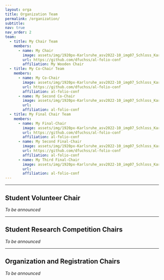 ```yaml
---
layout: orga
title: Organization Team
permalink: /organization/
subtitle:
nav: true
nav_order: 2
team:
  - title: My Chair Team
    members:
      - name: My Chair
        image: assets/img/1920px-Karlsruhe_asv2022-10_img07_Schloss_Karlsruhe.jpg
        url: https://github.com/dfuchss/al-folio-conf
        affiliation: My Wooden Chair
  - title: My Co-Chair Team
    members:
      - name: My Co-Chair
        image: assets/img/1920px-Karlsruhe_asv2022-10_img07_Schloss_Karlsruhe.jpg
        url: https://github.com/dfuchss/al-folio-conf
        affiliation: al-folio-conf
      - name: My Second Co-Chair
        image: assets/img/1920px-Karlsruhe_asv2022-10_img07_Schloss_Karlsruhe.jpg
        url:
        affiliation: al-folio-conf
  - title: My Final Chair Team
    members:
      - name: My Final-Chair
        image: assets/img/1920px-Karlsruhe_asv2022-10_img07_Schloss_Karlsruhe.jpg
        url: https://github.com/dfuchss/al-folio-conf
        affiliation: al-folio-conf
      - name: My Second Final-Chair
        image: assets/img/1920px-Karlsruhe_asv2022-10_img07_Schloss_Karlsruhe.jpg
        url: https://github.com/dfuchss/al-folio-conf
        affiliation: al-folio-conf
      - name: My Third Final-Chair
        image: assets/img/1920px-Karlsruhe_asv2022-10_img07_Schloss_Karlsruhe.jpg
        url:
        affiliation: al-folio-conf
---
```


---

## Student Volunteer Chair

_To be announced_

---

## Student Research Competition Chairs

_To be announced_

---

## Organization and Registration Chairs

_To be announced_
